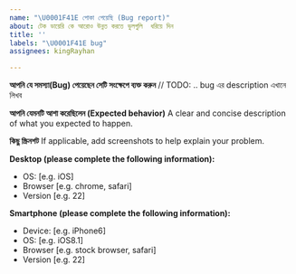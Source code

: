 ```yaml
---
name: "\U0001F41E পোকা পেয়েছি (Bug report)"
about: টেক ডায়েরি কে আরোও উন্নত করতে ভুলগুলি  ধরিয়ে দিন
title: ''
labels: "\U0001F41E bug"
assignees: kingRayhan

---
```


**আপনি যে সমস্যা(Bug) পেয়েছেন সেটি সংক্ষেপে ব্যক্ত করুন**
// TODO: .. bug এর description এখানে লিখব

**আপনি যেমনটি আশা করেছিলেন (Expected behavior)**
A clear and concise description of what you expected to happen.

**কিছু স্ক্রিনশট**
If applicable, add screenshots to help explain your problem.

**Desktop (please complete the following information):**
 - OS: [e.g. iOS]
 - Browser [e.g. chrome, safari]
 - Version [e.g. 22]

**Smartphone (please complete the following information):**
 - Device: [e.g. iPhone6]
 - OS: [e.g. iOS8.1]
 - Browser [e.g. stock browser, safari]
 - Version [e.g. 22]
